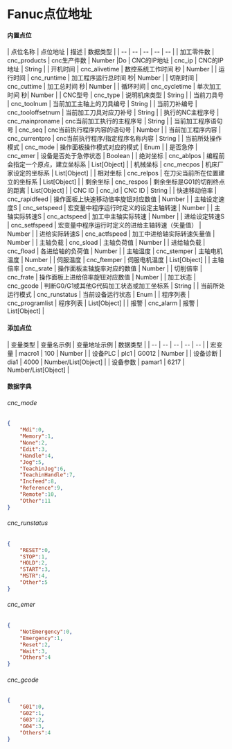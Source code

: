 # Fanuc点位地址

#### 内置点位




| 点位名称 | 点位地址 | 描述 | 数据类型 |
| -- | -- | -- | -- | -- |
| 加工零件数 | cnc_products | cnc生产件数 | Number |Do
| CNC的IP地址 | cnc_ip | CNC的IP地址 | String |
| 开机时间 | cnc_alivetime | 数控系统工作时间 秒 | Number |
| 运行时间 | cnc_runtime | 加工程序运行总时间 秒| Number |
| 切削时间 | cnc_cuttime | 加工总时间 秒| Number |
| 循环时间 | cnc_cycletime | 单次加工时间 秒| Number |
| CNC型号 | cnc_type | 说明机床类型 | String |
| 当前刀具号 | cnc_toolnum | 当前加工主轴上的刀具编号 | String |
| 当前刀补编号 | cnc_tooloffsetnum | 当前加工刀具对应刀补号 | String |
| 执行的NC主程序号 | cnc_mainproname | cnc当前加工执行的主程序号 | String |
| 当前加工程序语句号 | cnc_seq | cnc当前执行程序内容的语句号 | Number |
| 当前加工程序内容 | cnc_currentpro | cnc当前执行程序/指定程序名称内容 | String |
| 当前所处操作模式 | cnc_mode | 操作面板操作模式对应的模式 | Enum |
| 是否急停 | cnc_emer | 设备是否处于急停状态 | Boolean |
| 绝对坐标 | cnc_ablpos | 编程前会指定一个原点，建立坐标系 | List[Object] |
| 机械坐标 | cnc_mecpos | 机床厂家设定的坐标系 | List[Object] |
| 相对坐标 | cnc_relpos | 在刀尖当前所在位置建立的坐标系 | List[Object] |
| 剩余坐标 | cnc_respos | 剩余坐标是G01的切削终点的距离 | List[Object] |
| CNC ID | cnc_id | CNC ID | String |
| 快速移动倍率 | cnc_rapidfeed | 操作面板上快速移动倍率旋钮对应数值 | Number |
| 主轴设定速度S | cnc_setspeed | 宏变量中程序运行时定义的设定主轴转速 | Number |
| 主轴实际转速S | cnc_actspeed | 加工中主轴实际转速 | Number |
| 进给设定转速S | cnc_setfspeed | 宏变量中程序运行时定义的进给主轴转速（矢量值） | Number |
| 进给实际转速S | cnc_actfspeed | 加工中进给轴实际转速矢量值 | Number |
| 主轴负载 | cnc_sload | 主轴负荷值 | Number |
| 进给轴负载 | cnc_fload | 各进给轴的负荷值 | Number |
| 主轴温度 | cnc_stemper | 主轴电机温度 | Number |
| 伺服温度 | cnc_ftemper | 伺服电机温度 | List[Object]  |
| 主轴倍率 | cnc_srate | 操作面板主轴旋率对应的数值 | Number |
| 切削倍率 | cnc_frate | 操作面板上进给倍率旋钮对应数值 | Number |
| 加工状态 | cnc_gcode | 判断G0/G1或其他G代码加工状态或加工坐标系 | String |
| 当前所处运行模式 | cnc_runstatus | 当前设备运行状态 | Enum |
| 程序列表 | cnc_programlist | 程序列表 | List[Object]  |
| 报警 | cnc_alarm | 报警 | List[Object] |

#### 添加点位

| 变量类型 | 变量名示例 | 变量地址示例 | 数据类型 |
| -- | -- | -- | -- | -- |
| 宏变量 | macro1 | 100 | Number |
| 设备PLC | plc1 | G0012 | Number |
| 设备诊断 | dia1 | 4000 | Number/List[Object] |
| 设备参数 | pamar1 | 6217 | Number/List[Object] |


#### 数据字典

###### cnc_mode

``` json
{
    "Mdi":0,
    "Memory":1, 
    "None":2,
    "Edit":3, 
    "Handle":4,
    "Jog":5, 
    "TeachinJog":6,
    "TeachinHandle":7,
    "Incfeed":8,
    "Reference":9,
    "Remote":10,
    "Other":11
}
```

###### cnc_runstatus

``` json
{
    "RESET":0,
    "STOP":1, 
    "HOLD":2,
    "START":3, 
    "MSTR":4,
    "Other":5
}
```

###### cnc_emer

``` json
{
    "NotEmergency":0,
    "Emergency":1, 
    "Reset":2,
    "Wait":3, 
    "Others":4
}
```


###### cnc_gcode

``` json
{
    "G01":0,
    "G02":1, 
    "G03":2,
    "G04":3, 
    "Others":4
}
```